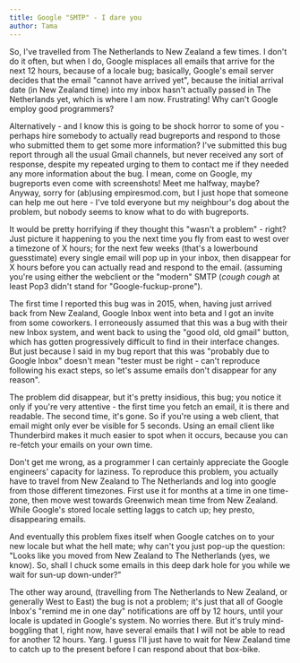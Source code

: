 ```yaml
---
title: Google "SMTP" - I dare you
author: Tama
---
```

So, I've travelled from The Netherlands to New Zealand a few times. I don't do it often, but when I do, Google misplaces all emails that arrive for the next 12 hours, because of a locale bug; basically, Google's email server decides that the email "cannot have arrived yet", because the initial arrival date (in New Zealand time) into my inbox hasn't actually passed in The Netherlands yet, which is where I am now. Frustrating! Why can't Google employ good programmers?

Alternatively - and I know this is going to be shock horror to some of you - perhaps hire somebody to actually read bugreports and respond to those who submitted them to get some more information? I've submitted this bug report through all the usual Gmail channels, but never received any sort of response, despite my repeated urging to them to contact me if they needed any more information about the bug. I mean, come on Google, my bugreports even come with screenshots! Meet me halfway, maybe? Anyway, sorry for (ab)using empiresmod.com, but I just hope that someone can help me out here - I've told everyone but my neighbour's dog about the problem, but nobody seems to know what to do with bugreports.

It would be pretty horrifying if they thought this "wasn't a problem" - right? Just picture it happening to you the next time you fly from east to west over a timezone of X hours; for the next few weeks (that's a lowerbound guesstimate) every single email will pop up in your inbox, then disappear for X hours before you can actually read and respond to the email. (assuming you're using either the webclient or the "modern" SMTP (*cough* *cough* at least Pop3 didn't stand for "Google-fuckup-prone").

The first time I reported this bug was in 2015, when, having just arrived back from New Zealand, Google Inbox went into beta and I got an invite from some coworkers. I erroneously assumed that this was a bug with their new Inbox system, and went back to using the "good old, old gmail" button, which has gotten progressively difficult to find in their interface changes. But just because I said in my bug report that this was "probably due to Google Inbox" doesn't mean "tester must be right - can't reproduce following his exact steps, so let's assume emails don't disappear for any reason".

The problem did disappear, but it's pretty insidious, this bug; you notice it only if you're very attentive - the first time you fetch an email, it is there and readable. The second time, it's gone. So if you're using a web client, that email might only ever be visible for 5 seconds. Using an email client like Thunderbird makes it much easier to spot when it occurs, because you can re-fetch your emails on your own time.

Don't get me wrong, as a programmer I can certainly appreciate the Google engineers' capacity for laziness. To reproduce this problem, you actually have to travel from New Zealand to The Netherlands and log into google from those different timezones. First use it for months at a time in one time-zone, then move west towards Greenwich mean time from New Zealand. While Google's stored locale setting laggs to catch up; hey presto, disappearing emails.

And eventually this problem fixes itself when Google catches on to your new locale but what the hell mate; why can't you just pop-up the question: "Looks like you moved from New Zealand to The Netherlands (yes, we know). So, shall I chuck some emails in this deep dark hole for you while we wait for sun-up down-under?"

The other way around, (travelling from The Netherlands to New Zealand, or generally West to East) the bug is not a problem; it's just that all of Google Inbox's "remind me in one day" notifications are off by 12 hours, until your locale is updated in Google's system. No worries there. But it's truly mind-boggling that I, right now, have several emails that I will not be able to read for another 12 hours. Yarg. I guess I'll just have to wait for New Zealand time to catch up to the present before I can respond about that box-bike.
